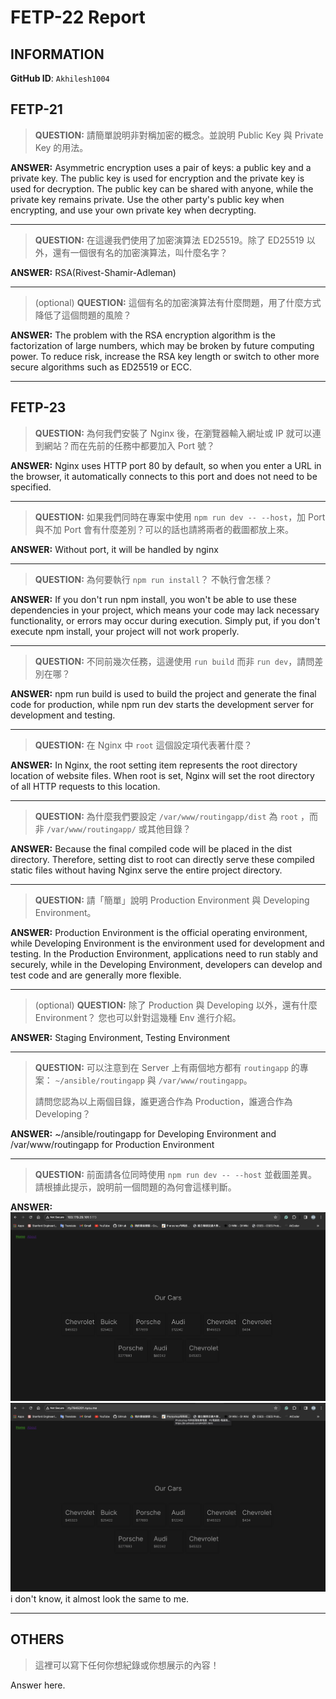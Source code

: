 # FETP-22 Report

## INFORMATION
**GitHub ID**: `Akhilesh1004`

## FETP-21

> **QUESTION:** 請簡單說明非對稱加密的概念。並說明 Public Key 與 Private Key 的用法。

**ANSWER:** Asymmetric encryption uses a pair of keys: a public key and a private key. The public key is used for encryption and the private key is used for decryption. The public key can be shared with anyone, while the private key remains private. Use the other party's public key when encrypting, and use your own private key when decrypting.

---

> **QUESTION:** 在這邊我們使用了加密演算法 ED25519。除了 ED25519 以外，還有一個很有名的加密演算法，叫什麼名字？

**ANSWER:** RSA(Rivest-Shamir-Adleman)

---

> (optional) **QUESTION:** 這個有名的加密演算法有什麼問題，用了什麼方式降低了這個問題的風險？

**ANSWER:** The problem with the RSA encryption algorithm is the factorization of large numbers, which may be broken by future computing power. To reduce risk, increase the RSA key length or switch to other more secure algorithms such as ED25519 or ECC.

---

## FETP-23

> **QUESTION:** 為何我們安裝了 Nginx 後，在瀏覽器輸入網址或 IP 就可以連到網站？而在先前的任務中都要加入 Port 號？

**ANSWER:** Nginx uses HTTP port 80 by default, so when you enter a URL in the browser, it automatically connects to this port and does not need to be specified.

---

> **QUESTION:** 如果我們同時在專案中使用 `npm run dev -- --host`，加 Port 與不加 Port 會有什麼差別？可以的話也請將兩者的截圖都放上來。

**ANSWER:** Without port, it will be handled by nginx

---

> **QUESTION:** 為何要執行 `npm run install`？ 不執行會怎樣？

**ANSWER:** If you don't run npm install, you won't be able to use these dependencies in your project, which means your code may lack necessary functionality, or errors may occur during execution. Simply put, if you don't execute npm install, your project will not work properly.

---

> **QUESTION:** 不同前幾次任務，這邊使用 `run build` 而非 `run dev`，請問差別在哪？

**ANSWER:** npm run build is used to build the project and generate the final code for production, while npm run dev starts the development server for development and testing.

---

> **QUESTION:** 在 Nginx 中 `root` 這個設定項代表著什麼？

**ANSWER:** In Nginx, the root setting item represents the root directory location of website files. When root is set, Nginx will set the root directory of all HTTP requests to this location.

---

> **QUESTION:** 為什麼我們要設定 `/var/www/routingapp/dist` 為 `root` ，而非 `/var/www/routingapp/` 或其他目錄？

**ANSWER:** Because the final compiled code will be placed in the dist directory. Therefore, setting dist to root can directly serve these compiled static files without having Nginx serve the entire project directory.

---

> **QUESTION:** 請「簡單」說明 Production Environment 與 Developing Environment。

**ANSWER:** Production Environment is the official operating environment, while Developing Environment is the environment used for development and testing. In the Production Environment, applications need to run stably and securely, while in the Developing Environment, developers can develop and test code and are generally more flexible.

---

> (optional) **QUESTION:** 除了 Production 與 Developing 以外，還有什麼 Environment？ 您也可以針對這幾種 Env 進行介紹。

**ANSWER:** Staging Environment, Testing Environment

---

> **QUESTION:** 可以注意到在 Server 上有兩個地方都有 `routingapp` 的專案： `~/ansible/routingapp` 與 `/var/www/routingapp`。
>
> 請問您認為以上兩個目錄，誰更適合作為 Production，誰適合作為 Developing？

**ANSWER:** ~/ansible/routingapp for Developing Environment and /var/www/routingapp for Production Environment

---

> **QUESTION:** 前面請各位同時使用 `npm run dev -- --host` 並截圖差異。請根據此提示，說明前一個問題的為何會這樣判斷。

**ANSWER:** ![npm run dev -- --host](https://github.com/Akhilesh1004/Forex_trading_strategy/blob/3da9b43a4ab596bb6ada036af705993b2d593894/01.png) ![nginx](https://github.com/Akhilesh1004/Forex_trading_strategy/blob/3da9b43a4ab596bb6ada036af705993b2d593894/02.png) i don't know, it almost look the same to me. 

---

## OTHERS

> 這裡可以寫下任何你想紀錄或你想展示的內容！

Answer here.
